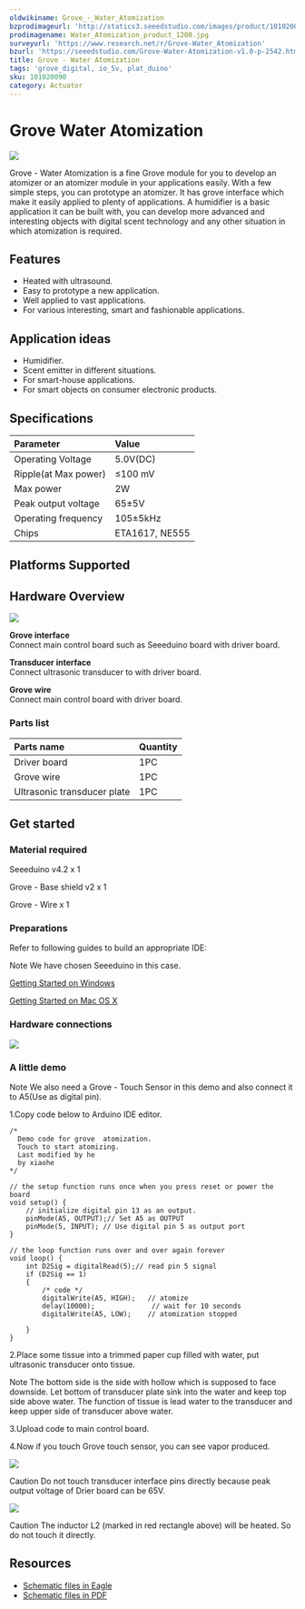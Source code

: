 ```yaml
---
oldwikiname: Grove_-_Water_Atomization
bzprodimageurl: 'http://statics3.seeedstudio.com/images/product/101020090 4.jpg'
prodimagename: Water_Atomization_product_1200.jpg
surveyurl: 'https://www.research.net/r/Grove-Water_Atomization'
bzurl: 'https://seeedstudio.com/Grove-Water-Atomization-v1.0-p-2542.html'
title: Grove - Water Atomization
tags: 'grove_digital, io_5v, plat_duino'
sku: 101020090
category: Actuator
---
```


# Grove Water Atomization

![](https://raw.githubusercontent.com/SeeedDocument/Grove-Water_Atomization/master/img/Water_Atomization_product_1200.jpg)

Grove - Water Atomization is a fine Grove module for you to develop an atomizer or an atomizer module in your applications easily. With a few simple steps, you can prototype an atomizer. It has grove interface which make it easily applied to plenty of applications. A humidifier is a basic application it can be built with, you can develop more advanced and interesting objects with digital scent technology and any other situation in which atomization is required.

## Features

* Heated with ultrasound.
* Easy to prototype a new application.
* Well applied to vast applications.
* For various interesting, smart and fashionable applications.

## Application ideas

* Humidifier.
* Scent emitter in different situations.
* For smart-house applications.
* For smart objects on consumer electronic products.

## Specifications

| Parameter | Value |
| :--- | :--- |
| Operating Voltage | 5.0V\(DC\) |
| Ripple\(at Max power\) | ≤100 mV |
| Max power | 2W |
| Peak output voltage | 65±5V |
| Operating frequency | 105±5kHz |
| Chips | ETA1617, NE555 |

## Platforms Supported

## Hardware Overview

![](https://raw.githubusercontent.com/SeeedDocument/Grove-Water_Atomization/master/img/Water_Atomization_hardware_overview_1200.jpg)

**Grove interface**  
Connect main control board such as Seeeduino board with driver board.

**Transducer interface**  
Connect ultrasonic transducer to with driver board.

**Grove wire**  
Connect main control board with driver board.

### **Parts list**

| Parts name | Quantity |
| :--- | :--- |
| Driver board | 1PC |
| Grove wire | 1PC |
| Ultrasonic transducer plate | 1PC |

## Get started

### **Material required**

Seeeduino v4.2 x 1

Grove - Base shield v2 x 1

Grove - Wire x 1

### **Preparations**

Refer to following guides to build an appropriate IDE:

Note We have chosen Seeeduino in this case.

[Getting Started on Windows](/Seeeduino_v4.2#Getting_Started_on_Windows)

[Getting Started on Mac OS X](/Seeeduino_v4.2#Getting_Started_on_Mac_OS_X)

### **Hardware connections**

![](https://raw.githubusercontent.com/SeeedDocument/Grove-Water_Atomization/master/img/Water_Atomization_hardware_connection.jpg)

### **A little demo**

Note We also need a Grove - Touch Sensor in this demo and also connect it to A5\(Use as digital pin\).

1.Copy code below to Arduino IDE editor.

```text
/*
  Demo code for grove  atomization.
  Touch to start atomizing.
  Last modified by he
  by xiaohe
*/

// the setup function runs once when you press reset or power the board
void setup() {
    // initialize digital pin 13 as an output.
    pinMode(A5, OUTPUT);// Set A5 as OUTPUT
    pinMode(5, INPUT); // Use digital pin 5 as output port
}

// the loop function runs over and over again forever
void loop() {
    int D2Sig = digitalRead(5);// read pin 5 signal
    if (D2Sig == 1)
    {
        /* code */
        digitalWrite(A5, HIGH);   // atomize
        delay(10000);              // wait for 10 seconds
        digitalWrite(A5, LOW);    // atomization stopped

    }
}
```

2.Place some tissue into a trimmed paper cup filled with water, put ultrasonic transducer onto tissue.

Note The bottom side is the side with hollow which is supposed to face downside. Let bottom of transducer plate sink into the water and keep top side above water. The function of tissue is lead water to the transducer and keep upper side of transducer above water.

3.Upload code to main control board.

4.Now if you touch Grove touch sensor, you can see vapor produced.

![](https://raw.githubusercontent.com/SeeedDocument/Grove-Water_Atomization/master/img/Water_Atomization_hardware_connection.jpg)

Caution Do not touch transducer interface pins directly because peak output voltage of Drier board can be 65V.

![](https://raw.githubusercontent.com/SeeedDocument/Grove-Water_Atomization/master/img/High_voltage_warning_600.jpg)

Caution The inductor L2 \(marked in red rectangle above\) will be heated. So do not touch it directly.

## Resources

* [Schematic files in Eagle](https://raw.githubusercontent.com/SeeedDocument/Grove-Water_Atomization/master/res/Schematic_file_in_Eagle.zip)
* [Schematic files in PDF](https://raw.githubusercontent.com/SeeedDocument/Grove-Water_Atomization/master/res/Schematic_file_in_PDF.zip)

